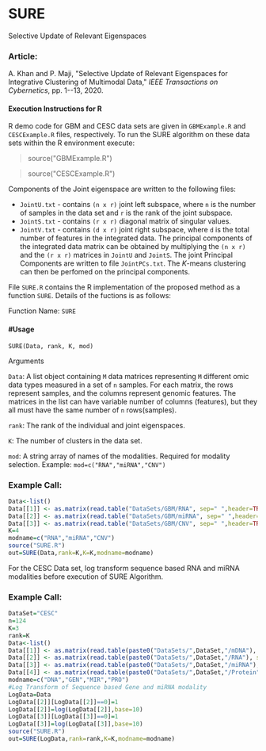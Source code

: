 # SURE
Selective Update of Relevant Eigenspaces

### Article:
A. Khan and P. Maji, "Selective Update of Relevant Eigenspaces for Integrative Clustering of Multimodal Data," *IEEE Transactions on Cybernetics*, pp. 1--13, 2020. 

#### Execution Instructions for R
R demo code for GBM and CESC data sets are given in `GBMExample.R` and `CESCExample.R` files, respectively. To run the SURE algorithm on these data sets within the R environment execute:
>source("GBMExample.R")

>source("CESCExample.R")

Components of the Joint eigenspace are written to the following files:
- ``JointU.txt`` - contains ``(n x r)`` joint left subspace, where ``n`` is the number of samples in the data set and ``r`` is  the rank of the joint subspace.
- ``JointS.txt`` - contains ``(r x r)`` diagonal matrix of singular values.
- ``JointV.txt`` - contains ``(d x r)`` joint right subspace, where ``d`` is the total number of features in the integrated data.
 The principal components of the integrated data matrix can be obtained by multiplying the ``(n x r)`` and the ``(r x r)`` matrices in ``JointU`` and ``JointS``. The joint Principal Components are written to file ``JointPCs.txt``.
The *K*-means clustering can then be perfomed on the principal components.

File ``SURE.R`` contains the R implementation of the proposed method as a function ``SURE``. Details of the fuctions is as follows:

Function Name: ``SURE``

#### #Usage
``SURE(Data, rank, K, mod)``


Arguments

``Data``:  A list object containing ``M`` data matrices representing ``M`` different omic data types measured in a set of ``n`` samples. For each matrix, the rows represent samples, and the columns represent genomic features. The matrices in the list can have variable number of columns (features), but they all must have the same number of ``n`` rows(samples).

``rank``: The rank of the individual and joint eigenspaces.

``K``: The number of clusters in the data set.

``mod``: A string array of names of the modalities. Required for modality selection. Example: ``mod=c("RNA","miRNA","CNV")``

### Example Call:

```r
Data<-list()
Data[[1]] <- as.matrix(read.table("DataSets/GBM/RNA", sep=" ",header=TRUE,row.names=1))
Data[[2]] <- as.matrix(read.table("DataSets/GBM/miRNA", sep=" ",header=TRUE,row.names=1))
Data[[3]] <- as.matrix(read.table("DataSets/GBM/CNV", sep=" ",header=TRUE,row.names=1))
K=4
modname=c("RNA","miRNA","CNV")
source("SURE.R")
out=SURE(Data,rank=K,K=K,modname=modname)
```

For the CESC Data set, log transform sequence based RNA and miRNA modalities before execution of SURE Algorithm.

### Example Call:

```r
DataSet="CESC"
n=124
K=3
rank=K
Data<-list()
Data[[1]] <- as.matrix(read.table(paste0("DataSets/",DataSet,"/mDNA"), sep=" ",header=TRUE,row.names=1))
Data[[2]] <- as.matrix(read.table(paste0("DataSets/",DataSet,"/RNA"), sep=" ",header=TRUE,row.names=1))
Data[[3]] <- as.matrix(read.table(paste0("DataSets/",DataSet,"/miRNA"), sep=" ",header=TRUE,row.names=1))
Data[[4]] <- as.matrix(read.table(paste0("DataSets/",DataSet,"/Protein"), sep=" ",header=TRUE,row.names=1))
modname=c("DNA","GEN","MIR","PRO")
#Log Transform of Sequence based Gene and miRNA modality
LogData=Data
LogData[[2]][LogData[[2]]==0]=1
LogData[[2]]=log(LogData[[2]],base=10)
LogData[[3]][LogData[[3]]==0]=1
LogData[[3]]=log(LogData[[3]],base=10)
source("SURE.R")
out=SURE(LogData,rank=rank,K=K,modname=modname)
```
